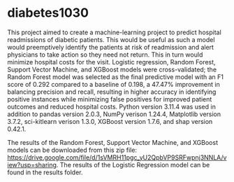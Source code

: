 # diabetes1030
This project aimed to create a machine-learning project to predict hospital readmissions of diabetic patients. This would be useful as such a model would preemptively identify the patients at risk of readmission and alert physicians to take action so they need not return. This in turn would minimize hospital costs for the visit. Logistic regression, Random Forest, Support Vector Machine, and XGBoost models were cross-validated; the Random Forest model was selected as the final predictive model with an F1 score of 0.292 compared to a baseline of 0.198, a 47.47% improvement in balancing precision and recall, resulting in higher accuracy in identifying positive instances while minimizing false positives for improved patient outcomes and reduced hospital costs.
Python version 3.11.4 was used in addition to pandas version 2.0.3, NumPy verison 1.24.4, Matplotlib version 3.7.2, sci-kitlearn verison 1.3.0, XGBoost version 1.7.6, and shap version 0.42.1. 

The results of the Random Forest, Support Vector Machine, and XGBoost models can be downloaded from this zip file: https://drive.google.com/file/d/1sVMRH11pgc_yU2QpbVP9SRFwpnj3NNLA/view?usp=sharing. The results of the Logistic Regression model can be found in the results folder.
